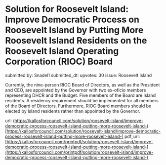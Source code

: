 # Solution for Roosevelt Island: Improve Democratic Process on Roosevelt Island by Putting More Roosevelt Island Residents on the Roosevelt Island Operating Corporation (RIOC) Board #

submitted by: Snadel1
submitted_dt: 
upvotes: 30
issue: Roosevelt Island

Currently, the nine-person RIOC Board of Directors, as well as the President and CEO, are appointed by the Governor with two ex-oficio members representing DHCR and the Budget. Five members of the Board are Island residents. A residency requirement should be implemented for all members of the Board of Directors. Furthermore, RIOC Board members should be elected by Island residents rather than appointed by the Governor.

url: (https://kallosforcouncil.com/solution/roosevelt-island/improve-democratic-process-roosevelt-island-putting-more-roosevelt-island-)[https://kallosforcouncil.com/solution/roosevelt-island/improve-democratic-process-roosevelt-island-putting-more-roosevelt-island-]
pdf_url: [https://kallosforcouncil.com/printpdf/solution/roosevelt-island/improve-democratic-process-roosevelt-island-putting-more-roosevelt-island-](https://kallosforcouncil.com/printpdf/solution/roosevelt-island/improve-democratic-process-roosevelt-island-putting-more-roosevelt-island-)